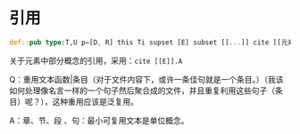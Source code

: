 
# 引用

```rs
def::pub type:T,U p=[D, R] this Ti supset [E] subset [[...]] cite [[元素]]
```

关于元素中部分概念的引用，采用：`cite [[E]].A`

Q：重用文本函数|条目（对于文件内容下，或许一条佳句就是一个条目。）（我该如何处理像名言一样的一个句子然后聚合成的文件，并且重复利用这些句子（条目）呢？），这种重用应该是泛复用。

A：章、节、段 、句：最小可复用文本是单位概念。